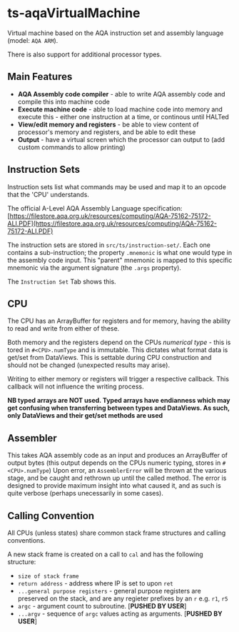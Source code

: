 # ts-aqaVirtualMachine
Virtual machine based on the AQA instruction set and assembly language (model: `AQA ARM`).

There is also support for additional processor types.

## Main Features
- **AQA Assembly code compiler** - able to write AQA assembly code and compile this into machine code
- **Execute machine code** - able to load machine code into memory and execute this - either one instruction at a time, or continous until HALTed
- **View/edit memory and registers** - be able to view content of processor's memory and registers, and be able to edit these
- **Output** - have a virtual screen which the processor can output to (add custom commands to allow printing)

## Instruction Sets
Instruction sets list what commands may be used and map it to an opcode that the 'CPU' understands.

The official A-Level AQA Assembly Language specification: [https://filestore.aqa.org.uk/resources/computing/AQA-75162-75172-ALI.PDF](https://filestore.aqa.org.uk/resources/computing/AQA-75162-75172-ALI.PDF)

The instruction sets are stored in `src/ts/instruction-set/`. Each one contains a sub-instruction; the property `.mnemonic` is what one would type in the assembly code input. This "parent" mnemonic is mapped to this specific mnemonic via the argument signature (the `.args` property).

The `Instruction Set` Tab shows this.

## CPU
The CPU has an ArrayBuffer for registers and for memory, having the ability to read and write from either of these.

Both memory and the registers depend on the CPUs *numerical type* - this is tored in `#<CPU>.numType` and is immutable. This dictates what format data is get/set from DataViews. This is settable during CPU construction and should not be changed (unexpected results may arise).

Writing to either memory or registers will trigger a respective callback. This callback will not influence the writing process.

**NB typed arrays are NOT used. Typed arrays have endianness which may get confusing when transferring between types and DataViews. As such, only DataViews and their get/set methods are used**

## Assembler
This takes AQA assembly code as an input and produces an ArrayBuffer of output bytes (this output depends on the CPUs numeric typing, stores in `#<CPU>.numType`)
Upon error, an `AssemblerError` will be thrown at the various stage, and be caught and rethrown up until the called method. The error is designed to provide maximum insight into what caused it, and as such is quite verbose (perhaps unecessarily in some cases).

## Calling Convention
All CPUs (unless states) share common stack frame structures and calling conventions.

A new stack frame is created on a call to `cal` and has the following structure:
- `size of stack frame`
- `return address` - address where IP is set to upon `ret`
- `...general purpose registers` - general purpose registers are preserved on the stack, and are any regieter prefixes by an `r` e.g. `r1`, `r5`
- `argc` - argument count to subroutine. [**PUSHED BY USER**]
- `...argv` - sequence of `argc` values acting as arguments. [**PUSHED BY USER**]
